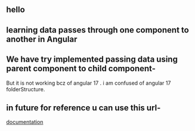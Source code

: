 ## hello 
## learning data passes through one component to another in Angular

## We have try implemented passing data using parent component to child component-
But it is not working bcz of angular 17 .
i am confused of angular 17  folderStructure.

## in future for reference u can use this url-
[documentation](https://blog.angular.io/introducing-angular-v17-4d7033312e4b)

